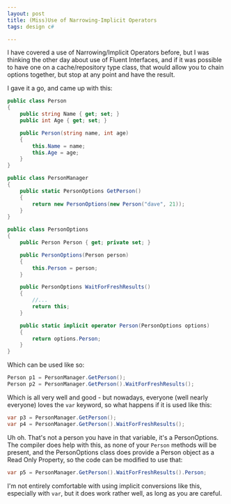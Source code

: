 ```yaml
---
layout: post
title: (Miss)Use of Narrowing-Implicit Operators
tags: design c#

---
```


I have covered a use of Narrowing/Implicit Operators before, but I was thinking the other day about use of Fluent Interfaces, and if it was possible to have one on a cache/repository type class, that would allow you to chain options together, but stop at any point and have the result.

I gave it a go, and came up with this:

```csharp
public class Person
{
	public string Name { get; set; }
	public int Age { get; set; }

	public Person(string name, int age)
	{
		this.Name = name;
		this.Age = age;
	}
}

public class PersonManager
{
	public static PersonOptions GetPerson()
	{
		return new PersonOptions(new Person("dave", 21));
	}
}

public class PersonOptions
{
	public Person Person { get; private set; }

	public PersonOptions(Person person)
	{
		this.Person = person;
	}

	public PersonOptions WaitForFreshResults()
	{
		//...
		return this;
	}

	public static implicit operator Person(PersonOptions options)
	{
		return options.Person;
	}
}
```

Which can be used like so:

```csharp
Person p1 = PersonManager.GetPerson();
Person p2 = PersonManager.GetPerson().WaitForFreshResults();
```

Which is all very well and good - but nowadays, everyone (well nearly everyone) loves the `var` keyword, so what happens if it is used like this:

```csharp
var p3 = PersonManager.GetPerson();
var p4 = PersonManager.GetPerson().WaitForFreshResults();
```

Uh oh.  That's not a person you have in that variable, it's a PersonOptions.  The compiler does help with this, as none of your `Person` methods will be present, and the PersonOptions class does provide a Person object as a Read Only Property, so the code can be modified to use that:

```csharp
var p5 = PersonManager.GetPerson().WaitForFreshResults().Person;
```

I'm not entirely comfortable with using implicit conversions like this, especially with `var`, but it does work rather well, as long as you are careful.
